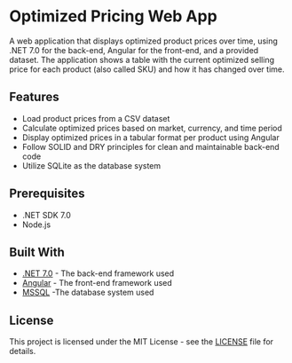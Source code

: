 # Optimized Pricing Web App

A web application that displays optimized product prices over time, using .NET 7.0 for the back-end, Angular for the front-end, and a provided dataset. The application shows a table with the current optimized selling price for each product (also called SKU) and how it has changed over time.

## Features

- Load product prices from a CSV dataset
- Calculate optimized prices based on market, currency, and time period
- Display optimized prices in a tabular format per product using Angular
- Follow SOLID and DRY principles for clean and maintainable back-end code
- Utilize SQLite as the database system

## Prerequisites

- .NET SDK 7.0
- Node.js

## Built With

- [.NET 7.0](https://dotnet.microsoft.com/download/dotnet/7.0) - The back-end framework used
- [Angular](https://angular.io/) - The front-end framework used
- [MSSQL](https://learn.microsoft.com/en-us/sql/database-engine/configure-windows/sql-server-express-localdb?view=sql-server-ver16) -The database system used

## License

This project is licensed under the MIT License - see the [LICENSE](LICENSE) file for details.
